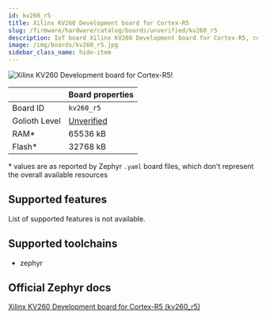 ```yaml
---
id: kv260_r5
title: Xilinx KV260 Development board for Cortex-R5
slug: /firmware/hardware/catalog/boards/unverified/kv260_r5
description: IoT board Xilinx KV260 Development board for Cortex-R5, compatible with Golioth at unverified level.
image: /img/boards/kv260_r5.jpg
sidebar_class_name: hide-item
---
```


[//]: # (This is an auto-generated file, do not edit! Changes to it will be lost upon re-generation)

![Xilinx KV260 Development board for Cortex-R5!](/img/boards/kv260_r5.jpg "Xilinx KV260 Development board for Cortex-R5")

|                | Board properties     |
| -------------  | -------------------- |
| Board ID       | `kv260_r5` |
| Golioth Level  | [Unverified](/firmware/hardware#unverified-boards) |
| RAM*           | 65536 kB |
| Flash*         | 32768 kB |

\* values are as reported by Zephyr `.yaml` board files, which don't represent the overall available resources



## Supported features

List of supported features is not available.

## Supported toolchains

* zephyr

## Official Zephyr docs

[Xilinx KV260 Development board for Cortex-R5 (kv260_r5)](https://docs.zephyrproject.org/latest/boards/amd/kv260_r5/doc/index.html)
